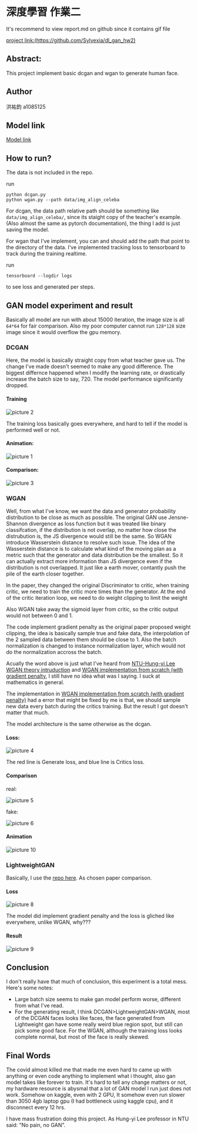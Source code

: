 # 深度學習 作業二

It's recommend to view report.md on github since it contains gif file

[project link:(https://github.com/Sylvexia/dl_gan_hw2)](https://github.com/Sylvexia/dl_gan_hw2)

## Abstract:
This project implement basic dcgan and wgan to generate human face.

## Author

洪祐鈞 a1085125

## Model link

[Model link](https://drive.google.com/drive/folders/1IUb9ye0qXdEQ16CNAZ38MDmwFbpMIrau?usp=sharing)

## How to run?

The data is not included in the repo.

run
```
python dcgan.py
python wgan.py --path data/img_align_celeba
```

For dcgan, the data path relative path should be something like ```data/img_align_celeba/```, since its staight copy of the teacher's example. (Also almost the same as pytorch documentation), the thing I add is just saving the model.

For wgan that I've implement, you can and should add the path that point to the directory of the data.
I've implemented tracking loss to tensorboard to track during the training realtime.

run
```
tensorboard --logdir logs
```
to see loss and generated per steps.

## GAN model experiment and result

Basically all model are run with about 15000 iteration, the image size is all ```64*64``` for fair comparison. Also my poor computer cannot run ```128*128``` size image since it would overflow the gpu memory.

### DCGAN

Here, the model is basically straight copy from what teacher gave us. The change I've made doesn't seemed to make any good difference. The biggest differnce happened when I modify the learning rate, or drastically increase the batch size to say, 720. The model performance significantly dropped.

#### Training

![picture 2](images/b8dd72eedea8ec2ad18c3823b16df8f1cec176ca0ba9c32f8d5c430ceb38f352.png)  

The training loss basically goes everywhere, and hard to tell if the model is performed well or not.

#### Animation:

![picture 1](images/b1a1f4e06d7f3cba83c7d265356c60a9d285845c95d96248939f18af1ddc4b70.gif)  

#### Comparison:

![picture 3](images/e0162800d8de1c79759d7da1f93581f26fc0301b4e2bee3e6cc250550a36ce13.png)  

### WGAN

Well, from what I've know, we want the data and generator probability distribution to be close as much as possible. The original GAN use Jensne-Shannon divergence as loss function but it was treated like binary classifcation, if the distribution is not overlap, no matter how close the distrubution is, the JS divergence would still be the same. So WGAN introduce Wasserstein distance to resolve such issue. The idea of the Wasserstein distance is to calculate what kind of the moving plan as a metric such that the generator and data distribution be the smallest. So it can actually extract more information than JS divergence even if the distribution is not overlapped. It just like a earth mover, contantly push the pile of the earth closer together.

In the paper, they changed the original Discriminator to critic, when training critic, we need to train the critic more times than the generator. At the end of the critic iteration loop, we need to do weight clipping to limit the weight 

Also WGAN take away the sigmoid layer from critic, so the critic output would not between 0 and 1.

The code implement gradient penalty as the original paper proposed weight clipping, the idea is basically sample true and fake data, the interpolation of the 2 sampled data between them should be close to 1. Also the batch normalization is changed to instance normalization layer, which would not do the normalization accross the batch.

Acually the word above is just what I've heard from [NTU-Hung-yi Lee WGAN theory intruduction](https://www.youtube.com/watch?v=jNY1WBb8l4U) and [WGAN implementation from scratch (with gradient penalty](https://www.youtube.com/watch?v=pG0QZ7OddX4), I still have no idea what was I saying. I suck at mathematics in general.

The implementation in [WGAN implementation from scratch (with gradient penalty)](https://www.youtube.com/watch?v=pG0QZ7OddX4) had a error that might be fixed by me is that, we should sample new data every batch during the critics training. But the result I got doesn't matter that much.

The model architecture is the same otherwise as the dcgan.

#### Loss:

![picture 4](images/8c788014fab69bf8bbb69f69e982e11949e294a6496f4e2516bfcd44a6ce258f.png)

The red line is Generate loss, and blue line is Critics loss.

#### Comparison

real:

![picture 5](images/4267a39749aab0d4ceebb2c0ed6ac32a87bd3392c130864b99c4bcd5ffe406be.png)  

fake:

![picture 6](images/b4708904de5e9eaa06adab982f0777395654af400bb44eb04ed5ac3e9ec29a74.png)  

#### Animation

![picture 10](images/5a14c3ff7a74c772cd8fbc100f498026bee8d2d02427a9c1b085b563b0cfc0f2.gif)

### LightweightGAN

Basically, I use the [repo here](https://github.com/lucidrains/lightweight-gan). As chosen paper comparison.

#### Loss

![picture 8](images/83137585ffe6ed665e809168229f553b1021b44b48579f35802fd783b6b97baf.jpg)

The model did implement gradient penalty and the loss is gliched like everywhere, unlike WGAN, why???

#### Result

![picture 9](images/d13f589112f3880d25c51e6344912950434d6c3a3f1dbfbbcc6e1d1813fa04d1.jpg)

## Conclusion

I don't really have that much of conclusion, this experiment is a total mess.
Here's some notes:
- Large batch size seems to make gan model perform worse, different from what I've read.
- For the generating result, I think DCGAN>LightweightGAN>WGAN, most of the DCGAN faces looks like faces, the face generated from Lightweight gan have some really weird blue region spot, but still can pick some good face. For the WGAN, although the training loss looks complete normal, but most of the face is really skewed.

## Final Words

The covid almost killed me that made me even hard to came up with anything or even code anything to implement what i thought, also gan model takes like forever to train. It's hard to tell any change matters or not, my hardware resource is abysmal that a lot of GAN model I run just does not work. Somehow on kaggle, even with 2 GPU, It somehow even run slower than 3050 4gb laptop gpu (I had bottleneck using kaggle cpu), and it disconnect every 12 hrs. 

I have mass frustration doing this project. As Hung-yi Lee professor in NTU said: "No pain, no GAN".